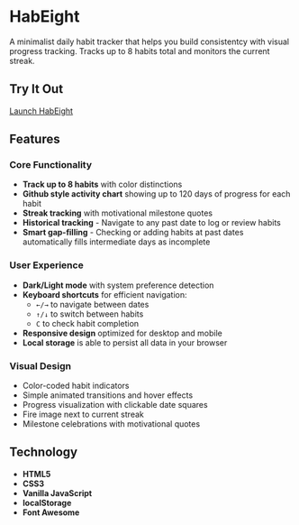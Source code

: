 # HabEight

A minimalist daily habit tracker that helps you build consistentcy with visual progress tracking. Tracks up to 8 habits total and monitors the current streak.

## Try It Out

[Launch HabEight](https://boyang17.github.io/HabEight/)

## Features

### Core Functionality

- **Track up to 8 habits** with color distinctions
- **Github style activity chart** showing up to 120 days of progress for each habit
- **Streak tracking** with motivational milestone quotes
- **Historical tracking** - Navigate to any past date to log or review habits
- **Smart gap-filling** - Checking or adding habits at past dates automatically fills intermediate days as incomplete

### User Experience

- **Dark/Light mode** with system preference detection
- **Keyboard shortcuts** for efficient navigation:
  - `←/→` to navigate between dates
  - `↑/↓` to switch between habits
  - `C` to check habit completion
- **Responsive design** optimized for desktop and mobile
- **Local storage** is able to persist all data in your browser

### Visual Design

- Color-coded habit indicators
- Simple animated transitions and hover effects
- Progress visualization with clickable date squares
- Fire image next to current streak
- Milestone celebrations with motivational quotes

## Technology

- **HTML5**
- **CSS3**
- **Vanilla JavaScript**
- **localStorage**
- **Font Awesome**
